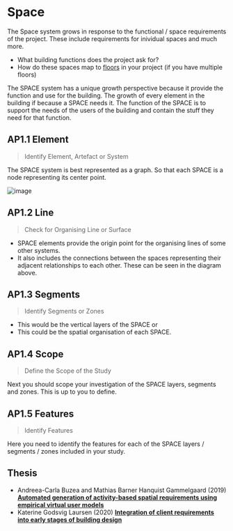 # Space

The Space system grows in response to the functional / space requirements of the project. These include requirements for inividual spaces and much more.
* What building functions does the project ask for?
* How do these spaces map to [floors] in your project (if you have multiple floors)

The SPACE system has a unique growth perspective because it provide the function and use for the building. The growth of every element in the building if because a SPACE needs it. The function of the SPACE is to support the needs of the users of the building and contain the stuff they need for that function.

## AP1.1 Element
> Identify Element, Artefact or System

The SPACE system is best represented as a graph. So that each SPACE is a node representing its center point.

![image](https://github.com/user-attachments/assets/27f182b2-24a2-46c5-a007-ea9a4a775170)


## AP1.2 Line
> Check for Organising Line or Surface

* SPACE elements provide the origin point for the organising lines of some other systems.
* It also includes the connections between the spaces representing their adjacent relationships to each other. These can be seen in the diagram above.

## AP1.3 Segments
> Identify Segments or Zones

* This would be the vertical layers of the SPACE or
* This could be the spatial organisation of each SPACE.

## AP1.4 Scope
> Define the Scope of the Study

Next you should scope your investigation of the SPACE layers, segments and zones. This is up to you to define.

## AP1.5 Features
> Identify Features

Here you need to identify the features for each of the SPACE layers / segments / zones included in your study.

## Thesis
* Andreea-Carla Buzea and Mathias Barner Hanquist Gammelgaard (2019) [**Automated generation of activity-based spatial requirements using empirical virtual user models**](https://findit.dtu.dk/en/catalog/5d3d833ed9001d32f558c129)
* Katerine Godsvig Laursen (2020) [**Integration of client requirements into early stages of building design**](https://findit.dtu.dk/en/catalog/5e5cf806d9001d01632c0024)


[site]: /Agile/Systems/Site
[floor]: /Agile/Systems/Floor
[floors]: /Agile/Systems/Floor
[facade]: /Agile/Systems/Facade
[core]: /Agile/Systems/Core
[space]: /Agile/Systems/Space
[structure]: /Agile/Systems/Structure
[services]: /Agile/Systems/Services
[fire]: /Agile/Systems/Fire
[materials]: /Agile/Systems/Materials
[build]: /Agile/Systems/Build

